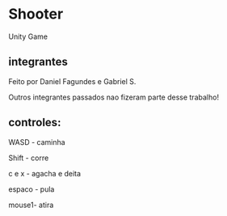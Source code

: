 # Shooter
Unity Game
## integrantes
Feito por Daniel Fagundes e Gabriel S.

Outros integrantes passados nao fizeram parte desse trabalho!

## controles:

WASD - caminha

Shift - corre

c e x - agacha e deita

espaco - pula

mouse1- atira
